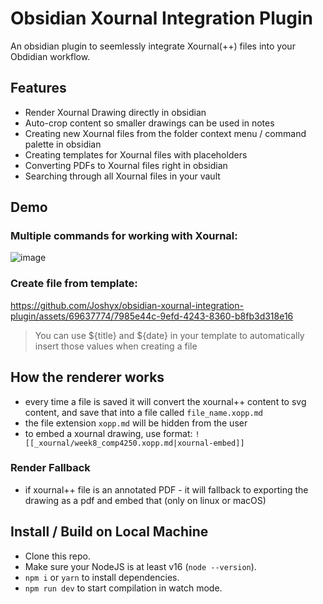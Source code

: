 # Obsidian Xournal Integration Plugin

An obsidian plugin to seemlessly integrate Xournal(++) files into your Obdidian workflow. 

## Features

- Render Xournal Drawing directly in obsidian
- Auto-crop content so smaller drawings can be used in notes
- Creating new Xournal files from the folder context menu / command palette in obsidian
- Creating templates for Xournal files with placeholders
- Converting PDFs to Xournal files right in obsidian
- Searching through all Xournal files in your vault

## Demo

### Multiple commands for working with Xournal:
![image](https://github.com/user-attachments/assets/84a958a9-c5c0-4c8a-aac2-22b071ce0c47)


### Create file from template:

https://github.com/Joshyx/obsidian-xournal-integration-plugin/assets/69637774/7985e44c-9efd-4243-8360-b8fb3d318e16

> You can use ${title} and ${date} in your template to automatically insert those values when creating a file

## How the renderer works
- every time a file is saved it will convert the xournal++ content to svg content, and save that into a file called `file_name.xopp.md`
- the file extension `xopp.md` will be hidden from the user
- to embed a xournal drawing, use format: `![[_xournal/week8_comp4250.xopp.md|xournal-embed]]`

### Render Fallback 
- if xournal++ file is an annotated PDF - it will fallback to exporting the drawing as a pdf and embed that (only on linux or macOS)

## Install / Build on Local Machine

- Clone this repo.
- Make sure your NodeJS is at least v16 (`node --version`).
- `npm i` or `yarn` to install dependencies.
- `npm run dev` to start compilation in watch mode.
